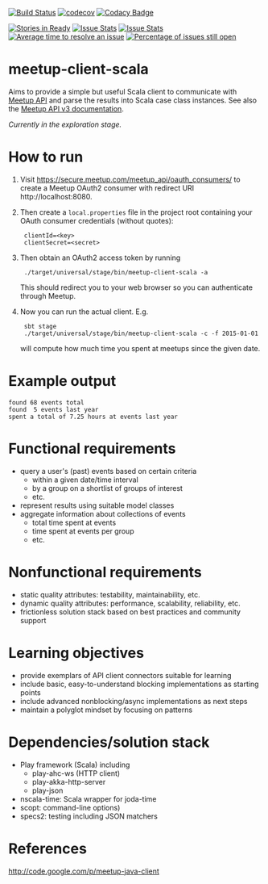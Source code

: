 [![Build Status](https://travis-ci.org/klaeufer/meetup-client-scala.svg?branch=master)](https://travis-ci.org/klaeufer/meetup-client-scala)
[![codecov](https://codecov.io/gh/klaeufer/meetup-client-scala/branch/master/graph/badge.svg)](https://codecov.io/gh/klaeufer/meetup-client-scala)
[![Codacy Badge](https://api.codacy.com/project/badge/Grade/30fc9e6008694421af22617542109007)](https://www.codacy.com/app/laufer/meetup-client-scala?utm_source=github.com&amp;utm_medium=referral&amp;utm_content=klaeufer/meetup-client-scala&amp;utm_campaign=Badge_Grade)

[![Stories in Ready](https://badge.waffle.io/klaeufer/meetup-client-scala.png?label=ready&title=Ready)](http://waffle.io/klaeufer/meetup-client-scala)
[![Issue Stats](http://issuestats.com/github/klaeufer/meetup-client-scala/badge/pr)](http://issuestats.com/github/klaeufer/meetup-client-scala)
[![Issue Stats](http://issuestats.com/github/klaeufer/meetup-client-scala/badge/issue)](http://issuestats.com/github/klaeufer/meetup-client-scala)
[![Average time to resolve an issue](http://isitmaintained.com/badge/resolution/klaeufer/meetup-client-scala.svg)](http://isitmaintained.com/project/klaeufer/meetup-client-scala "Average time to resolve an issue")
[![Percentage of issues still open](http://isitmaintained.com/badge/open/klaeufer/meetup-client-scala.svg)](http://isitmaintained.com/project/klaeufer/meetup-client-scala "Percentage of issues still open")

# meetup-client-scala

Aims to provide a simple but useful Scala client to communicate with [Meetup API](https://www.meetup.com/meetup_api/clients) and parse the results into Scala case class instances.
See also the [Meetup API v3 documentation](https://www.meetup.com/meetup_api/docs).

*Currently in the exploration stage.*

# How to run

1. Visit https://secure.meetup.com/meetup_api/oauth_consumers/ to create a Meetup OAuth2 consumer with redirect URI http://localhost:8080.
1. Then create a `local.properties` file in the project root containing your OAuth consumer credentials (without quotes):

        clientId=<key>
        clientSecret=<secret>
1. Then obtain an OAuth2 access token by running

        ./target/universal/stage/bin/meetup-client-scala -a
   This should redirect you to your web browser so you can authenticate through Meetup.
1. Now you can run the actual client. E.g.

        sbt stage
        ./target/universal/stage/bin/meetup-client-scala -c -f 2015-01-01
    will compute how much time you spent at meetups since the given date.

# Example output

    found 68 events total
    found  5 events last year
    spent a total of 7.25 hours at events last year

# Functional requirements

- query a user's (past) events based on certain criteria
  - within a given date/time interval
  - by a group on a shortlist of groups of interest
  - etc.
- represent results using suitable model classes
- aggregate information about collections of events
  - total time spent at events
  - time spent at events per group
  - etc.

# Nonfunctional requirements

- static quality attributes: testability, maintainability, etc.
- dynamic quality attributes: performance, scalability, reliability, etc.
- frictionless solution stack based on best practices and community support

# Learning objectives

- provide exemplars of API client connectors suitable for learning
- include basic, easy-to-understand blocking implementations as starting points
- include advanced nonblocking/async implementations as next steps
- maintain a polyglot mindset by focusing on patterns

# Dependencies/solution stack

- Play framework (Scala) including
  - play-ahc-ws (HTTP client)
  - play-akka-http-server
  - play-json
- nscala-time: Scala wrapper for joda-time
- scopt: command-line options)
- specs2: testing including JSON matchers

# References

http://code.google.com/p/meetup-java-client